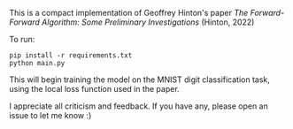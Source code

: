 This is a compact implementation of Geoffrey Hinton's paper *The Forward-Forward Algorithm: Some Preliminary Investigations* (Hinton, 2022)

To run:

```
pip install -r requirements.txt
python main.py
```

This will begin training the model on the MNIST digit classification task, using the local loss function used in the paper.

I appreciate all criticism and feedback. If you have any, please open an issue to let me know :)

